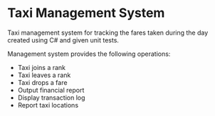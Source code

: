 # Taxi Management System

Taxi management system for tracking the fares taken during the day created using C# and given unit tests.

Management system provides the following operations:
- Taxi joins a rank
- Taxi leaves a rank
- Taxi drops a fare
- Output financial report
- Display transaction log
- Report taxi locations
